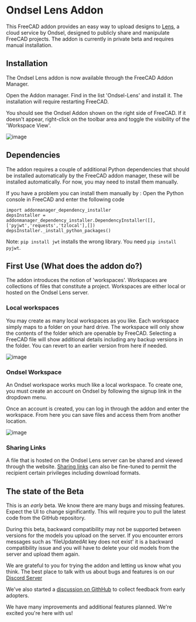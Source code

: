 # Ondsel Lens Addon

This FreeCAD addon provides an easy way to upload designs
to [Lens](https://lens.ondsel.com), a cloud service by Ondsel, designed
to publicly share and manipulate FreeCAD projects. The addon is
currently in private beta and requires manual installation.

## Installation

The Ondsel Lens addon is now available through the FreeCAD Addon Manager. 

Open the Addon manager. Find in the list 'Ondsel-Lens' and install it.
The installation will require restarting FreeCAD.

You should see the Ondsel Addon shown on the right side of FreeCAD. If it doesn't appear, right-click on the toolbar area and toggle the visibility of the 'Workspace View'.

![image](https://github.com/Ondsel-Development/Ondsel-Lens/assets/538057/4ecccf11-6797-4c81-815e-1fc66db87b08)

## Dependencies

The addon requires a couple of additional Python dependencies that should be installed automatically by the FreeCAD addon manager, these will be installed automatically.  For now, you may need to install them manually.

If you have a problem you can install them manually by :
Open the Python console in FreeCAD and enter the following code

```
import addonmanager_dependency_installer
depsInstaller = addonmanager_dependency_installer.DependencyInstaller([],['pyjwt','requests','tzlocal'],[])
depsInstaller._install_python_packages()
```

Note: ```pip install jwt``` installs the wrong library. You need ```pip install pyjwt```.

## First Use (What does the addon do?)

The addon introduces the notion of 'workspaces'. Workspaces are collections
of files that constitute a project. Workspaces are either local or hosted on
the Ondsel Lens server.

### Local workspaces

You may create as many local workspaces as you like.  Each workspace simply
maps to a folder on your hard drive. The workspace will only show the contents
of the folder which are openable by FreeCAD.  Selecting a FreeCAD file will
show additional details including any backup versions in the folder. You can
revert to an earlier version from here if needed.

![image](https://github.com/Ondsel-Development/Ondsel-Lens/assets/538057/57c8942f-6387-4fa2-9ead-4403306b8c6f)

### Ondsel Workspace

An Ondsel workspace works much like a local workspace. To create one, you must
create an account on Ondsel by following the signup link in the dropdown menu.

Once an account is created, you can log in through the addon and enter the
workspace. From here you can save files and access them from another location.

![image](https://github.com/Ondsel-Development/Ondsel-Lens/assets/538057/07d8b957-efe8-4140-a9a5-2a6a3140d507)

### Sharing Links

A file that is hosted on the Ondsel Lens server can be shared and viewed through 
the website. [Sharing links](https://lens.ondsel.com/share/6488bfa93649fe410974f6f9)
can also be fine-tuned to permit the recipient certain privileges including
download formats.

## The state of the Beta

This is an _early_ beta.  We know there are many bugs and missing features. Expect the UI to change significantly.  This will require you to pull the latest code from the GitHub repository.  

During this beta, backward compatibility may not be supported between versions for the models you upload on the server. If you encounter errors messages such as 'fileUpdatedAt key does not exist' it is a backward compatibility issue and you will have to delete your old models from the server and upload them again.

We are grateful to you for trying the addon and letting us know what you think.
The best place to talk with us about bugs and features is on our [Discord Server](https://discord.gg/7jmzezyyfP)

We've also started a [discussion on GithHub](https://github.com/Ondsel-Development/Ondsel-Lens/discussions/25)
to collect feedback from early adopters.

We have many improvements and additional features planned. We're excited you're here with us!
